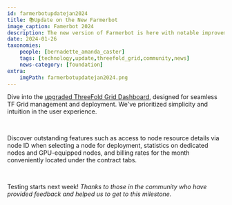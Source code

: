 ```yaml
---
id: farmerbotupdatejan2024
title: 📚Update on the New Farmerbot
image_caption: Famerbot 2024
description: The new version of Farmerbot is here with notable improvements, click here to know more. 
date: 2024-01-26
taxonomies:
    people: [bernadette_amanda_caster]
    tags: [technology,update,threefold_grid,community,news]
    news-category: [foundation]
extra:
    imgPath: farmerbotupdatejan2024.png
---
```


Dive into the [upgraded ThreeFold Grid Dashboard](https://forum.threefold.io/t/the-new-and-improved-tf-grid-dashboard-ui-ux/4202), designed for seamless TF Grid management and deployment. We've prioritized simplicity and intuition in the user experience. 

<br/>

Discover outstanding features such as access to node resource details via node ID when selecting a node for deployment, statistics on dedicated nodes and GPU-equipped nodes, and billing rates for the month conveniently located under the contract tabs.

<br/>

Testing starts next week! *Thanks to those in the community who have provided feedback and helped us to get to this milestone.*